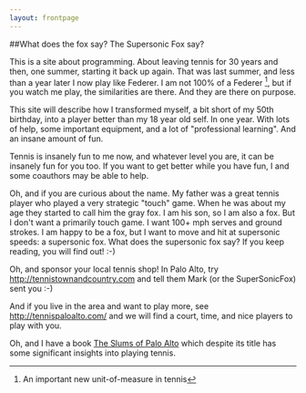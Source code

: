 ```yaml
---
layout: frontpage
---
```


##What does the fox say?  The Supersonic Fox say?

This is a site about programming.  About leaving tennis for 30 years and then, one summer, starting it back up again.  That was last summer, and less than a year later I now play like Federer.  I am not 100% of a Federer [^1], but if you watch me play, the similarities are there.  And they are there on purpose.
[^1]: An important new unit-of-measure in tennis


This site will describe how I transformed myself, a bit short of my 50th birthday, into a player better than my 18 year old self.
In one year.  With lots of help, some important equipment, and a lot of "professional learning".  And an insane amount of fun.

Tennis is insanely fun to me now, and whatever level you are, it can be insanely fun for you too.  If you want to get better while you have fun, I and some coauthors may be able to help.

Oh, and if you are curious about the name.  My father was a great tennis player who played a very strategic "touch" game.
When he was about my age they started to call him the gray fox.  I am his son, so I am also a fox.
But I don't want a primarily touch game.  I want 100+ mph serves and ground strokes.
I am happy to be a fox, but I want to move and hit at supersonic speeds: a supersonic fox.  What does the supersonic fox say?  If you keep reading, you will find out! :-)

Oh, and sponsor your local tennis shop!  In Palo Alto, try http://tennistownandcountry.com and tell them Mark (or the SuperSonicFox) sent you :-)

And if you live in the area and want to play more, see http://tennispaloalto.com/ and we will find a court, time, and nice players to play with you.

Oh, and I have a book <a href="http://slumsofpaloalto.com/">The Slums of Palo Alto</a> which despite its
title has some significant insights into playing tennis.


